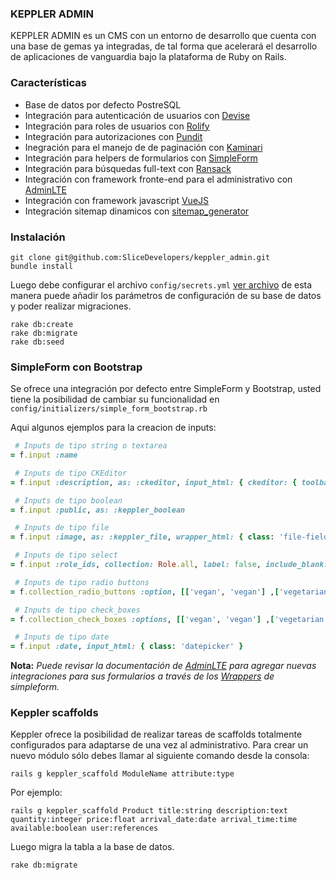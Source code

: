 ### KEPPLER ADMIN

KEPPLER ADMIN es un CMS con un entorno de desarrollo que cuenta con una base de gemas ya integradas, de tal forma que acelerará el desarrollo de aplicaciones de vanguardia bajo la plataforma de Ruby on Rails.


### Características

* Base de datos por defecto PostreSQL
* Integración para autenticación de usuarios con [Devise](https://github.com/plataformatec/devise)
* Integración para roles de usuarios con [Rolify](https://github.com/RolifyCommunity/rolify)
* Integración para autorizaciones con [Pundit](https://github.com/varvet/pundit)
* Inegración para el manejo de de paginación con [Kaminari](https://github.com/amatsuda/kaminari)
* Integración para helpers de formularios con [SimpleForm](https://github.com/RolifyCommunity/rolify)
* Integración para búsquedas full-text con [Ransack](https://github.com/activerecord-hackery/ransack)
* Integración con framework fronte-end para el administrativo con [AdminLTE](https://adminlte.io/)
* Integración con framework javascript [VueJS](https://vuejs.org/)
* Integración sitemap dinamicos con [sitemap_generator](https://github.com/kjvarga/sitemap_generator)

### Instalación

```
git clone git@github.com:SliceDevelopers/keppler_admin.git
bundle install
```

Luego debe configurar el archivo `config/secrets.yml` [ver archivo](https://github.com/inyxtech/Keppler-CMS/blob/master/config/secrets.yml.example) de esta manera puede añadir los parámetros de configuración de su base de datos y poder realizar migraciones.

```
rake db:create
rake db:migrate
rake db:seed
```

### SimpleForm con Bootstrap

Se ofrece una integración por defecto entre SimpleForm y Bootstrap, usted tiene la posibilidad de cambiar su funcionalidad en `config/initializers/simple_form_bootstrap.rb`

Aqui algunos ejemplos para la creacion de inputs:

```ruby
 # Inputs de tipo string o textarea
= f.input :name

 # Inputs de tipo CKEditor
= f.input :description, as: :ckeditor, input_html: { ckeditor: { toolbar: 'mini'} }

 # Inputs de tipo boolean
= f.input :public, as: :keppler_boolean

 # Inputs de tipo file
= f.input :image, as: :keppler_file, wrapper_html: { class: 'file-field' }

 # Inputs de tipo select
= f.input :role_ids, collection: Role.all, label: false, include_blank: "Seleccione un rol"

 # Inputs de tipo radio buttons
= f.collection_radio_buttons :option, [['vegan', 'vegan'] ,['vegetarian', 'vegetarian']], :first, :last

 # Inputs de tipo check_boxes
= f.collection_check_boxes :options, [['vegan', 'vegan'] ,['vegetarian', 'vegetarian']], :first, :last

 # Inputs de tipo date
= f.input :date, input_html: { class: 'datepicker' }
```

**Nota:** *Puede revisar la documentación de [AdminLTE](https://adminlte.io) para agregar nuevas integraciones para sus formularios a través de los [Wrappers](https://github.com/plataformatec/simple_form/wiki/Custom-Wrappers) de simpleform.*


### Keppler scaffolds

Keppler ofrece la posibilidad de realizar tareas de scaffolds totalmente configurados para adaptarse de una vez al administrativo. Para crear un nuevo módulo sólo debes llamar al siguiente comando desde la consola:

`rails g keppler_scaffold ModuleName attribute:type`

Por ejemplo:

`rails g keppler_scaffold Product title:string description:text quantity:integer price:float arrival_date:date arrival_time:time available:boolean user:references`

Luego migra la tabla a la base de datos.

`rake db:migrate`
<!--
### Plugins (Módulos)

La plataforma permite la adaptación de módulos con facil instalación, algunos de los módulos desarrollados son:

* [Keppler google analytics dashboard](https://github.com/SliceDevelopers/keppler_ga_dashboard) - *ya viene integrado*
* [Keppler blog](https://github.com/SliceDevelopers/keppler_blog)
* [Keppler catalogs](https://github.com/inyxtech/keppler_catalogs)
* [Keppler contact](https://github.com/SliceDevelopers/keppler_contact_us)
 -->
